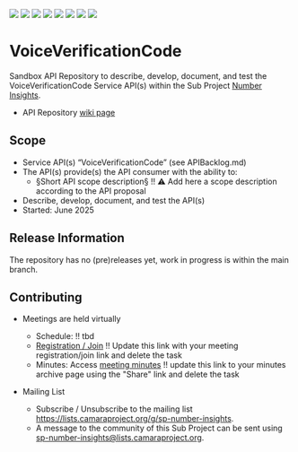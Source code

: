<a href="https://github.com/camaraproject/VoiceVerificationCode/commits/" title="Last Commit"><img src="https://img.shields.io/github/last-commit/camaraproject/VoiceVerificationCode?style=plastic"></a>
<a href="https://github.com/camaraproject/VoiceVerificationCode/issues" title="Open Issues"><img src="https://img.shields.io/github/issues/camaraproject/VoiceVerificationCode?style=plastic"></a>
<a href="https://github.com/camaraproject/VoiceVerificationCode/pulls" title="Open Pull Requests"><img src="https://img.shields.io/github/issues-pr/camaraproject/VoiceVerificationCode?style=plastic"></a>
<a href="https://github.com/camaraproject/VoiceVerificationCode/graphs/contributors" title="Contributors"><img src="https://img.shields.io/github/contributors/camaraproject/VoiceVerificationCode?style=plastic"></a>
<a href="https://github.com/camaraproject/VoiceVerificationCode" title="Repo Size"><img src="https://img.shields.io/github/repo-size/camaraproject/VoiceVerificationCode?style=plastic"></a>
<a href="https://github.com/camaraproject/VoiceVerificationCode/blob/main/LICENSE" title="License"><img src="https://img.shields.io/badge/License-Apache%202.0-green.svg?style=plastic"></a>
<a href="https://github.com/camaraproject/VoiceVerificationCode/releases/latest" title="Latest Release"><img src="https://img.shields.io/github/release/camaraproject/VoiceVerificationCode?style=plastic"></a>
<a href="https://github.com/camaraproject/Governance/blob/main/ProjectStructureAndRoles.md" title="Sandbox API Repository"><img src="https://img.shields.io/badge/Sandbox%20API%20Repository-yellow?style=plastic"></a>

# VoiceVerificationCode

Sandbox API Repository to describe, develop, document, and test the VoiceVerificationCode Service API(s) within the Sub Project [Number Insights](https://lf-camaraproject.atlassian.net/wiki/x/BYEpBQ).

* API Repository [wiki page](https://lf-camaraproject.atlassian.net/wiki/x/nID7Bw)

## Scope

* Service API(s) “VoiceVerificationCode” (see APIBacklog.md) 
* The API(s) provide(s) the API consumer with the ability to:  
  * §Short API scope description§ !! ⚠️ Add here a scope description according to the API proposal
* Describe, develop, document, and test the API(s)
* Started: June 2025
<!-- * Incubating stage since: {{incubation date}} --> 

## Release Information

The repository has no (pre)releases yet, work in progress is within the main branch.
<!-- Optional: an explicit listing of the latest (pre-)release with additional information, e.g. links to the API definitions -->
<!-- In addition use/uncomment one or multiple the following alternative options when becoming applicable -->
<!-- Pre-releases of this sub project are available in https://github.com/camaraproject/VoiceVerificationCode/releases -->
<!-- The latest public release is available here: https://github.com/camaraproject/VoiceVerificationCode/releases/latest -->
<!-- For changes see [CHANGELOG.md](https://github.com/camaraproject/VoiceVerificationCode/blob/main/CHANGELOG.md) -->

## Contributing

* Meetings are held virtually <!-- for new, independent Sandbox API repositories request a meeting link from the LF admin team or replace the information with the existing meeting information of the Sub Project -->

  * Schedule: !! tbd
  * [Registration / Join](https://zoom-lfx.platform.linuxfoundation.org/meetings/telcoapi) !! Update this link with your meeting registration/join link and delete the task
  * Minutes: Access [meeting minutes](https://lf-camaraproject.atlassian.net/wiki/x/nID7Bw) !! update this link to your minutes archive page using the "Share" link and delete the task
* Mailing List
  * Subscribe / Unsubscribe to the mailing list <https://lists.camaraproject.org/g/sp-number-insights>.
  * A message to the community of this Sub Project can be sent using <sp-number-insights@lists.camaraproject.org>.
